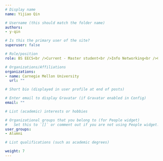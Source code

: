 ```yaml
---
# Display name
name: Yijiao Qin

# Username (this should match the folder name)
authors: 
- y-qin

# Is this the primary user of the site?
superuser: false

# Role/position
role: BS EECS<br />Current - Master student<br />Info Networking<br />Carnegie Mellon University

# Organizations/Affiliations
organizations:
- name: Carnegie Mellon University
  url: ""

# Short bio (displayed in user profile at end of posts)

# Enter email to display Gravatar (if Gravatar enabled in Config)
email: ""

# List (academic) interests or hobbies

# Organizational groups that you belong to (for People widget)
#   Set this to `[]` or comment out if you are not using People widget.
user_groups: 
- Alumni

# List qualifications (such as academic degrees)

weight: 7
---
```

